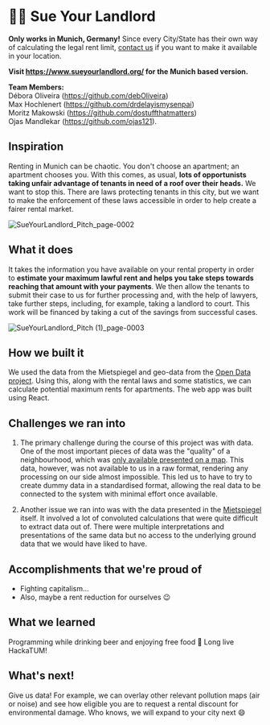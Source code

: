 # 🧑‍⚖️ Sue Your Landlord

**Only works in Munich, Germany!** Since every City/State has their own way of calculating the legal rent limit, [contact us](mailto:info@sueyourlandlord.org) if you want to make it available in your location.

**Visit https://www.sueyourlandlord.org/ for the Munich based version.**

**Team Members:**<br/>
Débora Oliveira (https://github.com/debOliveira)<br/>
Max Hochlenert (https://github.com/drdelayismysenpai)<br/>
Moritz Makowski (https://github.com/dostuffthatmatters)<br/>
Ojas Mandlekar (https://github.com/ojas121).

## Inspiration

Renting in Munich can be chaotic. You don't choose an apartment; an apartment chooses you. With this comes, as usual, **lots of opportunists taking unfair advantage of tenants in need of a roof over their heads.** We want to stop this. There are laws protecting tenants in this city, but we want to make the enforcement of these laws accessible in order to help create a fairer rental market.

![SueYourLandlord_Pitch_page-0002](https://user-images.githubusercontent.com/29046316/202885683-a105b22d-0dc4-44fb-aa72-2957ee8a3437.jpg)

## What it does

It takes the information you have available on your rental property in order to **estimate your maximum lawful rent and helps you take steps towards reaching that amount with your payments**. We then allow the tenants to submit their case to us for further processing and, with the help of lawyers, take further steps, including, for example, taking a landlord to court. This work will be financed by taking a cut of the savings from successful cases.

![SueYourLandlord_Pitch (1)_page-0003](https://user-images.githubusercontent.com/29046316/202933248-86500cc5-488b-4001-9764-38595574b842.jpg)

## How we built it

We used the data from the Mietspiegel and geo-data from the [Open Data project](https://opendata.muenchen.de/). Using this, along with the rental laws and some statistics, we can calculate potential maximum rents for apartments. The web app was built using React.

## Challenges we ran into

1. The primary challenge during the course of this project was with data. One of the most important pieces of data was the "quality" of a neighbourhood, which was [only available presented on a map](https://2019.mietspiegel-muenchen.de/wohnlagenkarte/). This data, however, was not available to us in a raw format, rendering any processing on our side almost impossible. This led us to have to try to create dummy data in a standardised format, allowing the real data to be connected to the system with minimal effort once available.

2. Another issue we ran into was with the data presented in the [Mietspiegel](https://2021.mietspiegel-muenchen.de/broschueren/Mietspiegel_2021_Broschuere.pdf) itself. It involved a lot of convoluted calculations that were quite difficult to extract data out of. There were multiple interpretations and presentations of the same data but no access to the underlying ground data that we would have liked to have.

## Accomplishments that we're proud of

-   Fighting capitalism...
-   Also, maybe a rent reduction for ourselves :wink:

## What we learned

Programming while drinking beer and enjoying free food :blue_heart: Long live HackaTUM!

## What's next!

Give us data! For example, we can overlay other relevant pollution maps (air or noise) and see how eligible you are to request a rental discount for environmental damage. Who knows, we will expand to your city next :smile:
